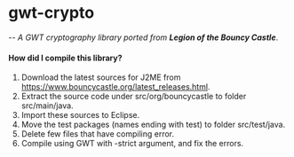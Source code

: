 # gwt-crypto
-- *A GWT cryptography library ported from **Legion of the Bouncy Castle***.

#### How did I compile this library?
1. Download the latest sources for J2ME from https://www.bouncycastle.org/latest_releases.html.
2. Extract the source code under src/org/bouncycastle to folder src/main/java.
3. Import these sources to Eclipse.
4. Move the test packages (names ending with test) to folder src/test/java.
5. Delete few files that have compiling error.
7. Compile using GWT with -strict argument, and fix the errors.